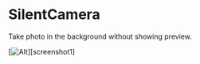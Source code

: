SilentCamera
============

Take photo in the background without showing preview.

[![Alt][screenshot1_thumb]][screenshot1]

[screenshot1_thumb]: https://cloud.githubusercontent.com/assets/3366713/5217069/f991edea-7676-11e4-8360-17ea56a61f42.jpg